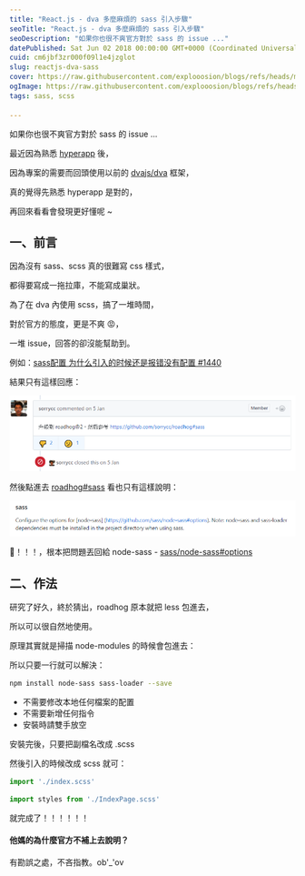 ```yaml
---
title: "React.js - dva 多麼麻煩的 sass 引入步驟"
seoTitle: "React.js - dva 多麼麻煩的 sass 引入步驟"
seoDescription: "如果你也很不爽官方對於 sass 的 issue ..."
datePublished: Sat Jun 02 2018 00:00:00 GMT+0000 (Coordinated Universal Time)
cuid: cm6jbf3zr000f09l1e4jzglot
slug: reactjs-dva-sass
cover: https://raw.githubusercontent.com/explooosion/blogs/refs/heads/main/docs/images/2018-06-02_React.js%20-%20dva%20%E5%A4%9A%E9%BA%BC%E9%BA%BB%E7%85%A9%E7%9A%84%20sass%20%E5%BC%95%E5%85%A5%E6%AD%A5%E9%A9%9F/banner/1527926407_20427.png
ogImage: https://raw.githubusercontent.com/explooosion/blogs/refs/heads/main/docs/images/2018-06-02_React.js%20-%20dva%20%E5%A4%9A%E9%BA%BC%E9%BA%BB%E7%85%A9%E7%9A%84%20sass%20%E5%BC%95%E5%85%A5%E6%AD%A5%E9%A9%9F/banner/1527926407_20427.png
tags: sass, scss

---
```


如果你也很不爽官方對於 sass 的 issue ...

最近因為熟悉 [hyperapp](https://github.com/hyperapp/hyperapp) 後，

因為專案的需要而回頭使用以前的 [dvajs/dva](https://github.com/dvajs/dva) 框架，

真的覺得先熟悉 hyperapp 是對的，

再回來看看會發現更好懂呢 ~

一、前言
----

因為沒有 sass、scss 真的很難寫 css 樣式，

都得要寫成一拖拉庫，不能寫成巢狀。

為了在 dva 內使用 scss，搞了一堆時間，

對於官方的態度，更是不爽 😡，

一堆 issue，回答的卻沒能幫助到。

例如：[sass配置 为什么引入的时候还是报错没有配置 #1440](https://github.com/dvajs/dva/issues/1440)

結果只有這樣回應：

[![1527926407_20427.png](https://raw.githubusercontent.com/explooosion/blogs/refs/heads/main/docs/images/2018-06-02_React.js%20-%20dva%20%E5%A4%9A%E9%BA%BC%E9%BA%BB%E7%85%A9%E7%9A%84%20sass%20%E5%BC%95%E5%85%A5%E6%AD%A5%E9%A9%9F/1527926407_20427.png)](https://dotblogsfile.blob.core.windows.net/user/incredible/f9f75df9-adf5-48f2-aed3-d245ae5ea6b4/1527926407_20427.png)

然後點進去 [roadhog#sass](https://github.com/sorrycc/roadhog#sass) 看也只有這樣說明：

[![1527926469_5227.png](https://raw.githubusercontent.com/explooosion/blogs/refs/heads/main/docs/images/2018-06-02_React.js%20-%20dva%20%E5%A4%9A%E9%BA%BC%E9%BA%BB%E7%85%A9%E7%9A%84%20sass%20%E5%BC%95%E5%85%A5%E6%AD%A5%E9%A9%9F/1527926469_5227.png)](https://dotblogsfile.blob.core.windows.net/user/incredible/f9f75df9-adf5-48f2-aed3-d245ae5ea6b4/1527926469_5227.png)

🤬！！！，根本把問題丟回給 node-sass - [sass/node-sass#options](https://github.com/sass/node-sass#options) 

二、作法
----

研究了好久，終於猜出，roadhog 原本就把 less 包進去，

所以可以很自然地使用。

原理其實就是掃描 node-modules 的時候會包進去：

所以只要一行就可以解決：

```bash
npm install node-sass sass-loader --save
```

*   不需要修改本地任何檔案的配置
*   不需要新增任何指令
*   安裝時請雙手放空

安裝完後，只要把副檔名改成 .scss

然後引入的時候改成 scss 就可：

```javascript
import './index.scss'
```
```javascript
import styles from './IndexPage.scss'
```

就完成了！！！！！！

#### **他媽的為什麼官方不補上去說明？**

有勘誤之處，不吝指教。ob'\_'ov